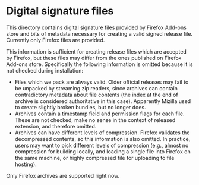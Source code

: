 # Digital signature files

This directory contains digital signature files provided by Firefox Add-ons store and bits of metadata necessary for creating a valid signed release file. Currently only Firefox files are provided.

This information is sufficient for creating release files which are accepted by Firefox, but these files may differ from the ones published on Firefox Add-ons store. Specifically the following information is omitted because it is not checked during installation:

-   Files which we pack are always valid. Older official releases may fail to be unpacked by streaming zip readers, since archives can contain contradictory metadata about file contents (the index at the end of archive is considered authoritative in this case). Apparently Mizilla used to create slightly broken bundles, but no longer does.
-   Archives contain a timestamp field and permission flags for each file. These are not checked, make no sense in the context of released extension, and therefore omitted.
-   Archives can have different levels of compression. Firefox validates the decompressed contents, so this information is also omitted. In practice, users may want to pick different levels of compression (e.g., almost no compression for building locally, and loading a single file into Firefox on the same machine, or highly compressed file for uploading to file hosting).

Only Firefox archives are supported right now.
